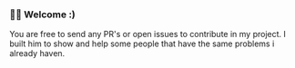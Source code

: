 ### 🐱‍💻 Welcome :)

You are free to send any PR's or open issues to contribute in my project. I built him to show and help some people that have the same problems i already haven.
